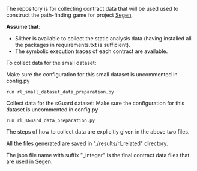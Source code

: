 The repository is for collecting contract data that will be used used to construct the path-finding game for project [Segen](https://github.com/zqp542375/drl_segen.git).


**Assume that**:
- Slither is available to collect the static analysis data (having installed all the packages in requirements.txt is sufficient).
- The symbolic execution traces of each contract are available.

To collect data for the small dataset:

Make sure the configuration for this small dataset is uncommented in config.py
```
run rl_small_dataset_data_preparation.py
```

Collect data for the sGuard dataset:
Make sure the configuration for this dataset is uncommented in config.py
```
run rl_sGuard_data_preparation.py
```

The steps of how to collect data are explicitly given in the above two files.

All the files generated are saved in "./results/rl_related" directory.

The json file name with suffix "_integer" is the final contract data files that are used in Segen.
